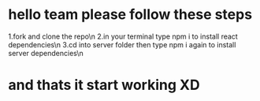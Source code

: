# hello team please follow these steps

1.fork and clone the repo\n
2.in your terminal type npm i to install react dependencies\n
3.cd into server folder then type npm i again to install server dependencies\n

# and thats it start working XD
